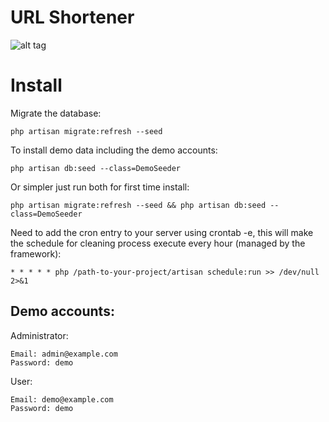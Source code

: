 # URL Shortener

![alt tag](https://styleci.io/repos/88567656/shield?branch=master)

# Install

Migrate the database:

```shell
php artisan migrate:refresh --seed
```

To install demo data including the demo accounts:

```shell
php artisan db:seed --class=DemoSeeder
```

Or simpler just run both for first time install:

```shell
php artisan migrate:refresh --seed && php artisan db:seed --class=DemoSeeder
```

Need to add the cron entry to your server using crontab -e, this will make the schedule for cleaning process execute every hour (managed by the framework):

```
* * * * * php /path-to-your-project/artisan schedule:run >> /dev/null 2>&1
```

## Demo accounts:

Administrator:

```
Email: admin@example.com
Password: demo
```

User:

```
Email: demo@example.com
Password: demo
```


